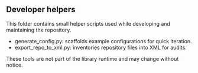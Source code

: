Developer helpers
-----------------

This folder contains small helper scripts used while developing and maintaining the repository.

- generate_config.py: scaffolds example configurations for quick iteration.
- export_repo_to_xml.py: inventories repository files into XML for audits.

These tools are not part of the library runtime and may change without notice.
